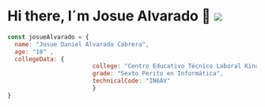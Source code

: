 ### <h1> Hi there, I´m Josue Alvarado 👋 ![](https://r7q6w9z6.rocketcdn.me/career/wp-content/uploads/2020/03/full-stack-development.gif)</h1>


```javascript
const josueAlvarado = {
  name: "Josue Daniel Alvarado Cabrera",
  age: "18" ,
  collegeData: {
                        college: "Centro Educativo Técnico Laboral Kinal",
                        grade: "Sexto Perito en Informática",
                        technicalCode: "IN6AV"
                        }
}

